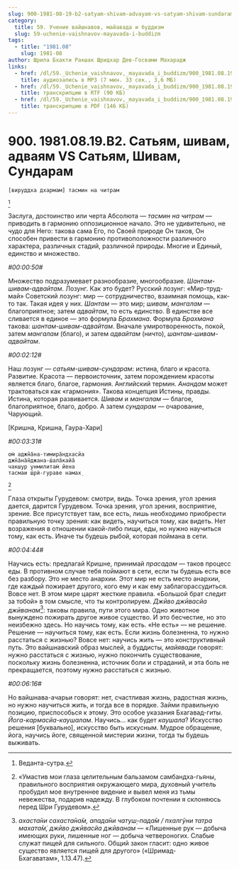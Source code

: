 ```yaml
---
slug: 900-1981-08-19-b2-satyam-shivam-advayam-vs-satyam-shivam-sundaram
category:
  title: 59. Учение вайшнавов, майавада и буддизм
  slug: 59-uchenie-vaishnavov-mayavada-i-buddizm
tags:
  - title: "1981.08"
    slug: 1981-08
author: Шрила Бхакти Ракшак Шридхар Дев-Госвами Махарадж
links:
  - href: /dl/59._Uchenie_vaishnavov,_mayavada_i_buddizm/900_1981.08.19.B2_SridharMj_Satjam_shivam_advajam_VS_Satjam_Shivam_Sundaram.mp3
    title: аудиозапись в MP3 (7 мин. 33 сек., 3,6 МБ)
  - href: /dl/59._Uchenie_vaishnavov,_mayavada_i_buddizm/900_1981.08.19.B2_SridharMj_Satjam_shivam_advajam_VS_Satjam_Shivam_Sundaram.rtf
    title: транскрипцию в RTF (90 КБ)
  - href: /dl/59._Uchenie_vaishnavov,_mayavada_i_buddizm/900_1981.08.19.B2_SridharMj_Satjam_shivam_advajam_VS_Satjam_Shivam_Sundaram.pdf
    title: транскрипцию в PDF (146 КБ)
---
```


# 900. 1981.08.19.B2. Сатьям, шивам, адваям VS Сатьям, Шивам, Сундарам

    [вируддха дхармам] тасмин на читрам
[^_ftn1]

Заслуга, достоинство или черта Абсолюта — *тасмин на читрам* — приводить в гармонию оппозиционное начало. Это не удивительно, не чудо для Него: такова сама Его, по Своей природе Он таков, Он способен привести в гармонию противоположности различного характера, различных стадий, различной природы. Многие и Единый, единство и множество.

*#00:00:50#*

Множество подразумевает разнообразие, многообразие. *Шантам-шивам-адвайтам*. Лозунг. Как это будет? Русский лозунг: «Мир-труд-май» Советский лозунг: мир — сотрудничество, взаимная помощь, как-то так. Такая идея у них. *Шантам* — это мир; *шивам*, *мангалам* — благоприятное; затем *адвайтам*, то есть единство. В единстве все сливается в единое — это формула *Брахмана*. Формула *Брахмана* такова: *шантам-шивам-адвайтам*. Вначале умиротворенность, покой, затем *мангалам* (благо), и затем *адвайтам* (ничто), *шантам-шивам-адвайтам*.

*#00:02:12#*

Наш лозунг — *сатьям-шивам-сундарам*: истина, благо и красота. Развитие. Красота — первоисточник, затем порождением красоты является благо, благое, гармония. Английский термин. *Анандам* может трактоваться как «гармония». Такова концепция Истины, правды. Истина, которая развивается. *Шивам* и *мангалам* — благое, благоприятное, благо, добро. А затем *сундарам* — очарование, Чарующий.

[Кришна, Кришна, Гаура-Хари]

*#00:03:31#*

    ом̇ аджн̃а̄на-тимира̄ндхасйа
    джн̃а̄на̄н̃джана-ш́ала̄кайа̄
    чакш̣ур унмилитам̇ йена
    тасмаи ш́рӣ-гураве намах̣
[^_ftn2]

Глаза открыты Гурудевом: смотри, видь. Точка зрения, угол зрения дается, дарится Гурудевом. Точка зрения, угол зрения, восприятие, зрение. Все присутствует там, все есть, лишь необходимо приобрести правильную точку зрения: как видеть, научиться тому, как видеть. Нет возражения в отношении какой-либо пищи, еды, но нужно научиться тому, как есть. Иначе ты будешь рыбой, которая поймана в сети.

*#00:04:44#*

Научись есть: предлагай Кришне, принимай *прасадам* — таков процесс еды. В противном случае тебя поймают в сети, если ты будешь есть все без разбору. Это не место анархии. Этот мир не есть место анархии, где каждый пожирает другого, кого ему и как ему заблагорассудиться. Вовсе нет. В этом мире царят жесткие правила. «Большой брат следит за тобой» в том смысле, что ты контролируем. *Джӣво джӣвасйа джӣванам*[^_ftn3]: таковы правила, пути этого мира. Одно животное вынуждено пожирать другое живое существо. И это бесчестие, но это неизбежно здесь. Но научись тому, как есть. «Не есть» — не решение. Решение — научиться тому, как есть. Если жизнь болезненна, то нужно расстаться с жизнью? Вовсе нет: научись жить — это конструктивный путь. Это вайшнавский образ мыслей, а буддисты, *майявади* говорят: нужно расстаться с жизнью, нужно покончить существование, поскольку жизнь болезненна, источник боли и страданий, и эта боль не прекращается, поэтому нужно расстаться с жизнью.

*#00:06:16#*

Но вайшнава-ачарьи говорят: нет, счастливая жизнь, радостная жизнь, но нужно научиться жить, и тогда все в порядке. Займи правильную позицию, приспособься к этому. Это особое указания Бхагавад-гиты. *Йога-кармасйа-каушалам*. Научись… как будет *каушала*? Искусство решения [буквально], искусство быть искусным. Мудрое обращение, йога, научись йоге, священной мистерии жизни, тогда ты будешь выживать.



[^_ftn1]: Веданта-сутра.

[^_ftn2]: «Умастив мои глаза целительным бальзамом самбандха-гьяны, правильного восприятия окружающего мира, духовный учитель пробудил мое внутреннее видение и вывел меня из тьмы невежества, подарив надежду. В глубоком почтении я склоняюсь перед Шри Гурудевом».

[^_ftn3]: *ахаста̄ни сахаста̄на̄м, апада̄ни чатуш̣-пада̄м / пхалгӯни татра махата̄м̇, джӣво джӣвасйа джӣванам* — «Лишенные рук — добыча имеющих руки, лишенные ног — добыча четвероногих. Слабые служат пищей для сильного. Общий закон гласит: одно живое существо является пищей для другого» («Шримад-Бхагаватам», 1.13.47).

